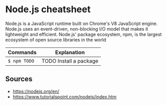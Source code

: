 Node.js cheatsheet
==================

Node.js is a JavaScript runtime built on Chrome's V8 JavaScript engine. Node.js uses an event-driven, non-blocking I/O model that makes it lightweight and efficient. Node.js' package ecosystem, npm, is the largest ecosystem of open source libraries in the world


Commands | Explanation
--- | ---
`$ npm TODO` | TODO Install a package

Sources
-------
- https://nodejs.org/en/
- https://www.tutorialspoint.com/nodejs/index.htm
